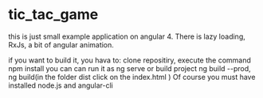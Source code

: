 # tic_tac_game
this is just  small example application on angular 4. There is  lazy loading, RxJs, 
a bit of angular animation.

if you want to build it,  you hava to:
clone repositiry,
execute the command npm install
you can can run it as ng serve or build project ng build --prod, ng build(in the folder dist click on the index.html )
Of course you must have installed node.js and angular-cli
